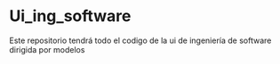 # Ui_ing_software
Este repositorio tendrá todo el codigo de la ui de ingeniería de software dirigida por modelos
